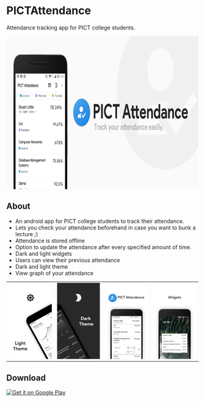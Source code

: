 # PICTAttendance

Attendance tracking app for PICT college students.
<p align="center">
  <img src="app/src/main/pictattendance.png" height="400"/>
</p>

## About
- An android app for PICT college students to track their attendance.
- Lets you check your attendance beforehand in case you want to bunk a lecture ;)
- Attendance is stored offline
- Option to update the attendance after every specified amount of time.
- Dark and light widgets
- Users can view their previous attendance
- Dark and light theme
- View graph of your attendance


<table style="width:100%">
  <tr>
    <td><img src="app/src/main/2.png"/></td>
    <td><img src="app/src/main/3.png"/></td>
    <td><img src="app/src/main/4.png"/></td>
    <td><img src="app/src/main/5.png"/></td>
  </tr>
</table>

## Download


<a href='https://play.google.com/store/apps/details?id=com.piyush.pictattendance'>
	<img alt='Get it on Google Play'
		src='https://play.google.com/intl/en_us/badges/images/generic/en_badge_web_generic.png'
		height="116" width="300"/>
